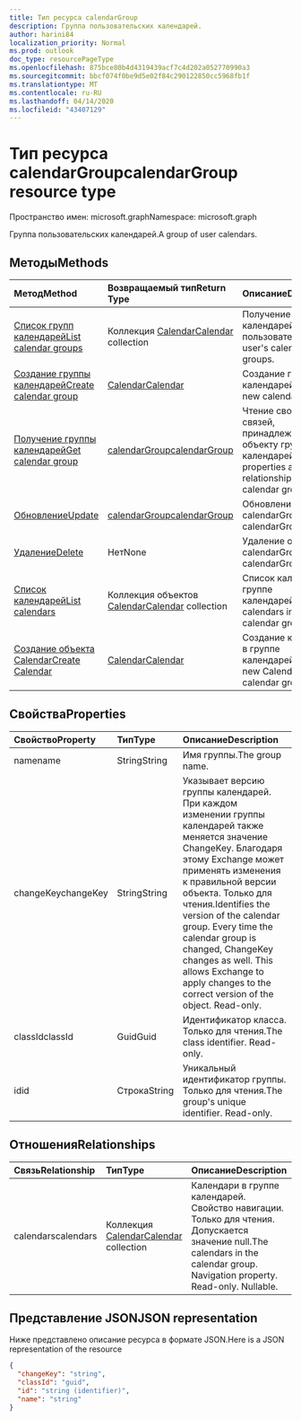 ```yaml
---
title: Тип ресурса calendarGroup
description: Группа пользовательских календарей.
author: harini84
localization_priority: Normal
ms.prod: outlook
doc_type: resourcePageType
ms.openlocfilehash: 875bce80b4d4319439acf7c4d202a052770990a3
ms.sourcegitcommit: bbcf074f0be9d5e02f84c290122850cc5968fb1f
ms.translationtype: MT
ms.contentlocale: ru-RU
ms.lasthandoff: 04/14/2020
ms.locfileid: "43407129"
---
```

# <a name="calendargroup-resource-type"></a><span data-ttu-id="1c9c3-103">Тип ресурса calendarGroup</span><span class="sxs-lookup"><span data-stu-id="1c9c3-103">calendarGroup resource type</span></span>

<span data-ttu-id="1c9c3-104">Пространство имен: microsoft.graph</span><span class="sxs-lookup"><span data-stu-id="1c9c3-104">Namespace: microsoft.graph</span></span>

<span data-ttu-id="1c9c3-105">Группа пользовательских календарей.</span><span class="sxs-lookup"><span data-stu-id="1c9c3-105">A group of user calendars.</span></span>

## <a name="methods"></a><span data-ttu-id="1c9c3-106">Методы</span><span class="sxs-lookup"><span data-stu-id="1c9c3-106">Methods</span></span>

| <span data-ttu-id="1c9c3-107">Метод</span><span class="sxs-lookup"><span data-stu-id="1c9c3-107">Method</span></span>                                                      | <span data-ttu-id="1c9c3-108">Возвращаемый тип</span><span class="sxs-lookup"><span data-stu-id="1c9c3-108">Return Type</span></span>                        | <span data-ttu-id="1c9c3-109">Описание</span><span class="sxs-lookup"><span data-stu-id="1c9c3-109">Description</span></span>                                                   |
| :---------------------------------------------------------- | :--------------------------------- | :------------------------------------------------------------ |
| [<span data-ttu-id="1c9c3-110">Список групп календарей</span><span class="sxs-lookup"><span data-stu-id="1c9c3-110">List calendar groups</span></span>](../api/user-list-calendargroups.md)  | <span data-ttu-id="1c9c3-111">Коллекция [Calendar](calendar.md)</span><span class="sxs-lookup"><span data-stu-id="1c9c3-111">[Calendar](calendar.md) collection</span></span> | <span data-ttu-id="1c9c3-112">Получение групп календарей пользователя.</span><span class="sxs-lookup"><span data-stu-id="1c9c3-112">Get the user's calendar groups.</span></span>                               |
| [<span data-ttu-id="1c9c3-113">Создание группы календарей</span><span class="sxs-lookup"><span data-stu-id="1c9c3-113">Create calendar group</span></span>](../api/user-post-calendargroups.md) | [<span data-ttu-id="1c9c3-114">Calendar</span><span class="sxs-lookup"><span data-stu-id="1c9c3-114">Calendar</span></span>](calendar.md)            | <span data-ttu-id="1c9c3-115">Создание группы календарей.</span><span class="sxs-lookup"><span data-stu-id="1c9c3-115">Create a new calendar group.</span></span>                                  |
| [<span data-ttu-id="1c9c3-116">Получение группы календарей</span><span class="sxs-lookup"><span data-stu-id="1c9c3-116">Get calendar group</span></span>](../api/calendargroup-get.md)           | [<span data-ttu-id="1c9c3-117">calendarGroup</span><span class="sxs-lookup"><span data-stu-id="1c9c3-117">calendarGroup</span></span>](calendargroup.md)  | <span data-ttu-id="1c9c3-118">Чтение свойств и связей, принадлежащих объекту группы календарей.</span><span class="sxs-lookup"><span data-stu-id="1c9c3-118">Read properties and relationships of a calendar group object.</span></span> |
| [<span data-ttu-id="1c9c3-119">Обновление</span><span class="sxs-lookup"><span data-stu-id="1c9c3-119">Update</span></span>](../api/calendargroup-update.md)                    | [<span data-ttu-id="1c9c3-120">calendarGroup</span><span class="sxs-lookup"><span data-stu-id="1c9c3-120">calendarGroup</span></span>](calendargroup.md)  | <span data-ttu-id="1c9c3-121">Обновление объекта calendarGroup.</span><span class="sxs-lookup"><span data-stu-id="1c9c3-121">Update calendarGroup object.</span></span>                                  |
| [<span data-ttu-id="1c9c3-122">Удаление</span><span class="sxs-lookup"><span data-stu-id="1c9c3-122">Delete</span></span>](../api/calendargroup-delete.md)                    | <span data-ttu-id="1c9c3-123">Нет</span><span class="sxs-lookup"><span data-stu-id="1c9c3-123">None</span></span>                               | <span data-ttu-id="1c9c3-124">Удаление объекта calendarGroup.</span><span class="sxs-lookup"><span data-stu-id="1c9c3-124">Delete calendarGroup object.</span></span>                                  |
| [<span data-ttu-id="1c9c3-125">Список календарей</span><span class="sxs-lookup"><span data-stu-id="1c9c3-125">List calendars</span></span>](../api/calendargroup-list-calendars.md)    | <span data-ttu-id="1c9c3-126">Коллекция объектов [Calendar](calendar.md)</span><span class="sxs-lookup"><span data-stu-id="1c9c3-126">[Calendar](calendar.md) collection</span></span> | <span data-ttu-id="1c9c3-127">Список календарей в группе календарей.</span><span class="sxs-lookup"><span data-stu-id="1c9c3-127">List calendars in a calendar group.</span></span>                           |
| [<span data-ttu-id="1c9c3-128">Создание объекта Calendar</span><span class="sxs-lookup"><span data-stu-id="1c9c3-128">Create Calendar</span></span>](../api/calendargroup-post-calendars.md)   | [<span data-ttu-id="1c9c3-129">Calendar</span><span class="sxs-lookup"><span data-stu-id="1c9c3-129">Calendar</span></span>](calendar.md)            | <span data-ttu-id="1c9c3-130">Создание календаря в группе календарей.</span><span class="sxs-lookup"><span data-stu-id="1c9c3-130">Create a new Calendar in a calendar group.</span></span>                    |

## <a name="properties"></a><span data-ttu-id="1c9c3-131">Свойства</span><span class="sxs-lookup"><span data-stu-id="1c9c3-131">Properties</span></span>

| <span data-ttu-id="1c9c3-132">Свойство</span><span class="sxs-lookup"><span data-stu-id="1c9c3-132">Property</span></span>  | <span data-ttu-id="1c9c3-133">Тип</span><span class="sxs-lookup"><span data-stu-id="1c9c3-133">Type</span></span>   | <span data-ttu-id="1c9c3-134">Описание</span><span class="sxs-lookup"><span data-stu-id="1c9c3-134">Description</span></span>                                                                                                                                                                                               |
| :-------- | :----- | :-------------------------------------------------------------------------------------------------------------------------------------------------------------------------------------------------------- |
| <span data-ttu-id="1c9c3-135">name</span><span class="sxs-lookup"><span data-stu-id="1c9c3-135">name</span></span>      | <span data-ttu-id="1c9c3-136">String</span><span class="sxs-lookup"><span data-stu-id="1c9c3-136">String</span></span> | <span data-ttu-id="1c9c3-137">Имя группы.</span><span class="sxs-lookup"><span data-stu-id="1c9c3-137">The group name.</span></span>                                                                                                                                                                                           |
| <span data-ttu-id="1c9c3-138">changeKey</span><span class="sxs-lookup"><span data-stu-id="1c9c3-138">changeKey</span></span> | <span data-ttu-id="1c9c3-139">String</span><span class="sxs-lookup"><span data-stu-id="1c9c3-139">String</span></span> | <span data-ttu-id="1c9c3-p101">Указывает версию группы календарей. При каждом изменении группы календарей также меняется значение ChangeKey. Благодаря этому Exchange может применять изменения к правильной версии объекта. Только для чтения.</span><span class="sxs-lookup"><span data-stu-id="1c9c3-p101">Identifies the version of the calendar group. Every time the calendar group is changed, ChangeKey changes as well. This allows Exchange to apply changes to the correct version of the object. Read-only.</span></span> |
| <span data-ttu-id="1c9c3-144">classId</span><span class="sxs-lookup"><span data-stu-id="1c9c3-144">classId</span></span>   | <span data-ttu-id="1c9c3-145">Guid</span><span class="sxs-lookup"><span data-stu-id="1c9c3-145">Guid</span></span>   | <span data-ttu-id="1c9c3-p102">Идентификатор класса. Только для чтения.</span><span class="sxs-lookup"><span data-stu-id="1c9c3-p102">The class identifier. Read-only.</span></span>                                                                                                                                                                          |
| <span data-ttu-id="1c9c3-148">id</span><span class="sxs-lookup"><span data-stu-id="1c9c3-148">id</span></span>        | <span data-ttu-id="1c9c3-149">Строка</span><span class="sxs-lookup"><span data-stu-id="1c9c3-149">String</span></span> | <span data-ttu-id="1c9c3-p103">Уникальный идентификатор группы. Только для чтения.</span><span class="sxs-lookup"><span data-stu-id="1c9c3-p103">The group's unique identifier. Read-only.</span></span>                                                                                                                                                                 |

## <a name="relationships"></a><span data-ttu-id="1c9c3-152">Отношения</span><span class="sxs-lookup"><span data-stu-id="1c9c3-152">Relationships</span></span>

| <span data-ttu-id="1c9c3-153">Связь</span><span class="sxs-lookup"><span data-stu-id="1c9c3-153">Relationship</span></span> | <span data-ttu-id="1c9c3-154">Тип</span><span class="sxs-lookup"><span data-stu-id="1c9c3-154">Type</span></span>                               | <span data-ttu-id="1c9c3-155">Описание</span><span class="sxs-lookup"><span data-stu-id="1c9c3-155">Description</span></span>                                                                    |
| :----------- | :--------------------------------- | :----------------------------------------------------------------------------- |
| <span data-ttu-id="1c9c3-156">calendars</span><span class="sxs-lookup"><span data-stu-id="1c9c3-156">calendars</span></span>    | <span data-ttu-id="1c9c3-157">Коллекция [Calendar](calendar.md)</span><span class="sxs-lookup"><span data-stu-id="1c9c3-157">[Calendar](calendar.md) collection</span></span> | <span data-ttu-id="1c9c3-p104">Календари в группе календарей. Свойство навигации. Только для чтения. Допускается значение null.</span><span class="sxs-lookup"><span data-stu-id="1c9c3-p104">The calendars in the calendar group. Navigation property. Read-only. Nullable.</span></span> |

## <a name="json-representation"></a><span data-ttu-id="1c9c3-162">Представление JSON</span><span class="sxs-lookup"><span data-stu-id="1c9c3-162">JSON representation</span></span>

<span data-ttu-id="1c9c3-163">Ниже представлено описание ресурса в формате JSON.</span><span class="sxs-lookup"><span data-stu-id="1c9c3-163">Here is a JSON representation of the resource</span></span>

<!--{
  "blockType": "resource",
  "optionalProperties": [
    "calendars"
  ],
  "keyProperty": "id",
  "baseType": "microsoft.graph.entity",
  "@odata.type": "microsoft.graph.calendarGroup",
  "@odata.annotations": [
    {
      "property": "calendars",
      "capabilities": {
        "changeTracking": false,
        "expandable": false,
        "navigability": "single",
        "searchable": false
      }
    }
  ]
}-->

```json
{
  "changeKey": "string",
  "classId": "guid",
  "id": "string (identifier)",
  "name": "string"
}
```

<!-- uuid: 8fcb5dbc-d5aa-4681-8e31-b001d5168d79
2015-10-25 14:57:30 UTC -->

<!-- {
  "type": "#page.annotation",
  "description": "calendarGroup resource",
  "keywords": "",
  "section": "documentation",
  "tocPath": ""
}-->
